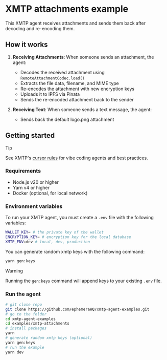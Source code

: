 # XMTP attachments example

This XMTP agent receives attachments and sends them back after decoding and re-encoding them.

## How it works

1. **Receiving Attachments**: When someone sends an attachment, the agent:
   - Decodes the received attachment using `RemoteAttachmentCodec.load()`
   - Extracts the file data, filename, and MIME type
   - Re-encodes the attachment with new encryption keys
   - Uploads it to IPFS via Pinata
   - Sends the re-encoded attachment back to the sender

2. **Receiving Text**: When someone sends a text message, the agent:
   - Sends back the default logo.png attachment

## Getting started

> [!TIP]
> See XMTP's [cursor rules](/.cursor/README.md) for vibe coding agents and best practices.

### Requirements

- Node.js v20 or higher
- Yarn v4 or higher
- Docker (optional, for local network)

### Environment variables

To run your XMTP agent, you must create a `.env` file with the following variables:

```bash
WALLET_KEY= # the private key of the wallet
ENCRYPTION_KEY= # encryption key for the local database
XMTP_ENV=dev # local, dev, production
```

You can generate random xmtp keys with the following command:

```bash
yarn gen:keys
```

> [!WARNING]
> Running the `gen:keys` command will append keys to your existing `.env` file.

### Run the agent

```bash
# git clone repo
git clone https://github.com/ephemeraHQ/xmtp-agent-examples.git
# go to the folder
cd xmtp-agent-examples
cd examples/xmtp-attachments
# install packages
yarn
# generate random xmtp keys (optional)
yarn gen:keys
# run the example
yarn dev
```
